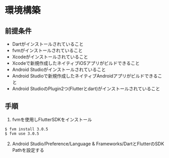 # 環境構築

## 前提条件

- Dartがインストールされていること
- fvmがインストールされていること
- Xcodeがインストールされていること
- Xcodeで新規作成したネイティブiOSアプリがビルドできること
- Android Studioがインストールされていること
- Android Studioで新規作成したネイティブAndroidアプリがビルドできること
- Android StudioのPlugin2つ(Flutterとdart)がインストールされていること

## 手順

1. fvmを使用しFlutterSDKをインストール

```
$ fvm install 3.0.5
$ fvm use 3.0.5
```

2. Android Studio/Preference/Language & Frameworks/DartとFlutterのSDK Pathを設定する